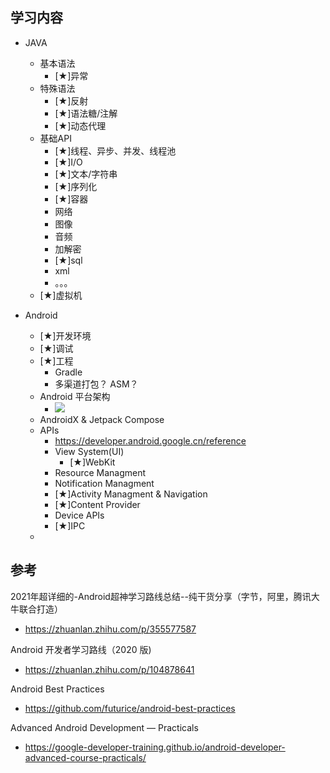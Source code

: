 
## 学习内容

* JAVA
    * 基本语法
        * [★]异常
    * 特殊语法
        * [★]反射
        * [★]语法糖/注解
        * [★]动态代理
    * 基础API
        * [★]线程、异步、并发、线程池
        * [★]I/O
        * [★]文本/字符串
        * [★]序列化
        * [★]容器
        * 网络
        * 图像
        * 音频
        * 加解密
        * [★]sql
        * xml
        * 。。。
    * [★]虚拟机

* Android
    * [★]开发环境
    * [★]调试
    * [★]工程
        * Gradle
        * 多渠道打包？ ASM？
    * Android 平台架构
        * ![](https://developer.android.google.cn/guide/platform/images/android-stack_2x.png)
    * AndroidX & Jetpack Compose
    * APIs
        * https://developer.android.google.cn/reference
        * View System(UI)
            * [★]WebKit
        * Resource Managment
        * Notification Managment
        * [★]Activity Managment & Navigation
        * [★]Content Provider
        * Device APIs
        * [★]IPC
    * 


## 参考
2021年超详细的-Android超神学习路线总结--纯干货分享（字节，阿里，腾讯大牛联合打造）
* https://zhuanlan.zhihu.com/p/355577587

Android 开发者学习路线（2020 版)
* https://zhuanlan.zhihu.com/p/104878641

Android Best Practices
* https://github.com/futurice/android-best-practices

Advanced Android Development — Practicals
* https://google-developer-training.github.io/android-developer-advanced-course-practicals/

